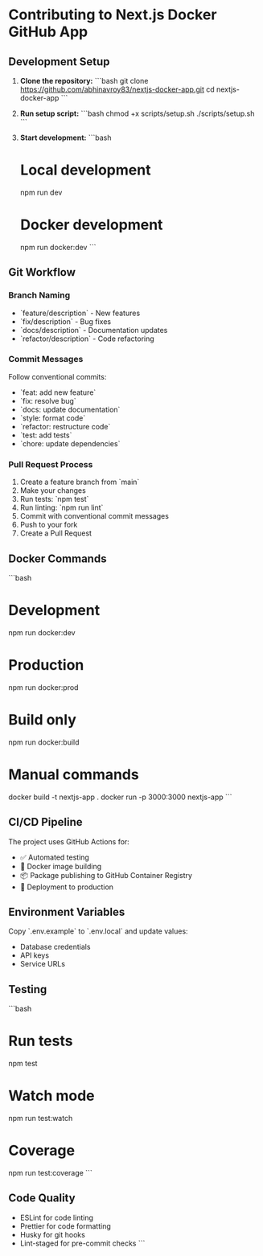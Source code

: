 # Contributing to Next.js Docker GitHub App

## Development Setup

1. **Clone the repository:**
   \`\`\`bash
   git clone https://github.com/abhinavroy83/nextjs-docker-app.git
   cd nextjs-docker-app
   \`\`\`

2. **Run setup script:**
   \`\`\`bash
   chmod +x scripts/setup.sh
   ./scripts/setup.sh
   \`\`\`

3. **Start development:**
   \`\`\`bash
   # Local development
   npm run dev
   
   # Docker development
   npm run docker:dev
   \`\`\`

## Git Workflow

### Branch Naming
- \`feature/description\` - New features
- \`fix/description\` - Bug fixes
- \`docs/description\` - Documentation updates
- \`refactor/description\` - Code refactoring

### Commit Messages
Follow conventional commits:
- \`feat: add new feature\`
- \`fix: resolve bug\`
- \`docs: update documentation\`
- \`style: format code\`
- \`refactor: restructure code\`
- \`test: add tests\`
- \`chore: update dependencies\`

### Pull Request Process

1. Create a feature branch from \`main\`
2. Make your changes
3. Run tests: \`npm test\`
4. Run linting: \`npm run lint\`
5. Commit with conventional commit messages
6. Push to your fork
7. Create a Pull Request

## Docker Commands

\`\`\`bash
# Development
npm run docker:dev

# Production
npm run docker:prod

# Build only
npm run docker:build

# Manual commands
docker build -t nextjs-app .
docker run -p 3000:3000 nextjs-app
\`\`\`

## CI/CD Pipeline

The project uses GitHub Actions for:
- ✅ Automated testing
- 🐳 Docker image building
- 📦 Package publishing to GitHub Container Registry
- 🚀 Deployment to production

## Environment Variables

Copy \`.env.example\` to \`.env.local\` and update values:
- Database credentials
- API keys
- Service URLs

## Testing

\`\`\`bash
# Run tests
npm test

# Watch mode
npm run test:watch

# Coverage
npm run test:coverage
\`\`\`

## Code Quality

- ESLint for code linting
- Prettier for code formatting
- Husky for git hooks
- Lint-staged for pre-commit checks
\`\`\`
